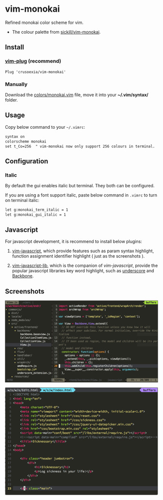 vim-monokai
===========

Refined monokai color scheme for vim. 

* The colour palette from [sickill/vim-monokai](https://github.com/sickill/vim-monokai). 

Install
-------

### [vim-plug](https://github.com/junegunn/vim-plug) (recommend)

    Plug 'crusoexia/vim-monokai'

### Manually

Download the [colors/monokai.vim](https://raw.githubusercontent.com/crusoexia/vim-monokai/master/colors/monokai.vim) file, move it into your __~/.vim/syntax/__ folder.

Usage
-----

Copy below command to your `~/.vimrc`:

```VimL
syntax on
colorscheme monokai
set t_Co=256  " vim-monokai now only support 256 colours in terminal.
```

Configuration
-------------

### Italic

By default the gui enables italic but terminal. They both can be configured.
    
If you are using a font support italic, paste below command in `.vimrc` to turn on terminal italic:

    let g:monokai_term_italic = 1
    let g:monokai_gui_italic = 1

Javascript
----------

For javascript development, it is recommend to install below plugins:

1. [vim-javascript](https://github.com/pangloss/vim-javascript), which provide features such as param syntax highlight, 
function assignment identifier highlight ( just as the screenshots ).

2. [vim-javascript-lib](https://github.com/crusoexia/vim-javascript-lib), which is the companion of _vim-javascript_, 
provide the popular javascript libraries key word highlight, such as [underscore](http://underscorejs.org/) and 
[Backbone](http://backbonejs.org/).

Screenshots
-----------

![javascript](screenshots/javascript.png)

![html](screenshots/html.png)
